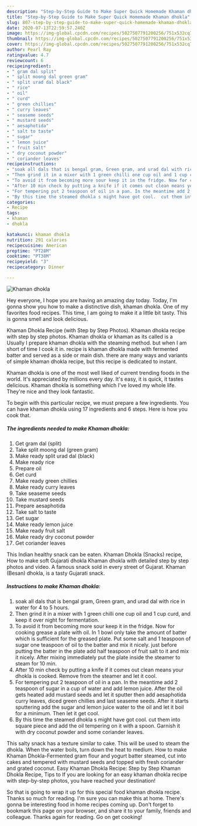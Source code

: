 ```yaml
---
description: "Step-by-Step Guide to Make Super Quick Homemade Khaman dhokla"
title: "Step-by-Step Guide to Make Super Quick Homemade Khaman dhokla"
slug: 807-step-by-step-guide-to-make-super-quick-homemade-khaman-dhokla
date: 2020-07-13T22:59:57.240Z
image: https://img-global.cpcdn.com/recipes/5027507791200256/751x532cq70/khaman-dhokla-recipe-main-photo.jpg
thumbnail: https://img-global.cpcdn.com/recipes/5027507791200256/751x532cq70/khaman-dhokla-recipe-main-photo.jpg
cover: https://img-global.cpcdn.com/recipes/5027507791200256/751x532cq70/khaman-dhokla-recipe-main-photo.jpg
author: Pearl Ray
ratingvalue: 4.7
reviewcount: 6
recipeingredient:
- " gram dal split"
- " split moong dal green gram"
- " split urad dal black"
- " rice"
- " oil"
- " curd"
- " green chillies"
- " curry leaves"
- " seaseme seeds"
- " mustard seeds"
- " aesaphotida"
- " salt to taste"
- " sugar"
- " lemon juice"
- " fruit salt"
- " dry coconut powder"
- " coriander leaves"
recipeinstructions:
- "soak all dals that is bengal gram, Green gram, and urad dal with rice in water for 4 to 5 hours."
- "Then grind it in a mixer with 1 green chilli one cup oil and 1 cup curd, and keep it over night for fermentation."
- "To avoid it from becoming more sour keep it in the fridge. Now for cooking grease a plate with oil. In 1 bowl only take the amount of batter which  is sufficient for the greased plate. Put some salt and 1 teaspoon of sugar one teaspoon of oil to the batter and mix it nicely.  just before putting the batter in the plate add half teaspoon of fruit salt to it and mix it nicely.  After mixing immediately put the plate inside the steamer to steam for 10 min."
- "After 10 min check by putting a knife if it comes out clean means your dhokla is cooked.  Remove from the steamer and let it cool."
- "For tempering put 2 teaspoon of oil in a pan. In the meantime add 2 teaspoon of sugar in a cup of water and add lemon juice. After the oil gets heated add mustard seeds and let it sputter then add aesaphotida curry leaves,  diced green chillies and last seaseme seeds. After it starts sputtering add the sugar and lemon juice water to the oil and let it boil for a minimum. Then let it get cool."
- "By this time the steamed dhokla s might have got cool.  cut them into square piece and add the oil tempering on it with a spoon. Garnish it with dry coconut powder and some coriander leaves."
categories:
- Recipe
tags:
- khaman
- dhokla

katakunci: khaman dhokla 
nutrition: 291 calories
recipecuisine: American
preptime: "PT28M"
cooktime: "PT38M"
recipeyield: "3"
recipecategory: Dinner

---
```



![Khaman dhokla](https://img-global.cpcdn.com/recipes/5027507791200256/751x532cq70/khaman-dhokla-recipe-main-photo.jpg)

Hey everyone, I hope you are having an amazing day today. Today, I'm gonna show you how to make a distinctive dish, khaman dhokla. One of my favorites food recipes. This time, I am going to make it a little bit tasty. This is gonna smell and look delicious.

Khaman Dhokla Recipe (with Step by Step Photos). Khaman dhokla recipe with step by step photos. Khaman dhokla or khaman as its called is a Usually I prepare khaman dhokla with the steaming method. but when I am short of time I cook it in. recipe is khaman dhokla made with fermented batter and served as a side or main dish. there are many ways and variants of simple khaman dhokla recipe, but this recipe is dedicated to instant.

Khaman dhokla is one of the most well liked of current trending foods in the world. It's appreciated by millions every day. It's easy, it is quick, it tastes delicious. Khaman dhokla is something which I've loved my whole life. They're nice and they look fantastic.


To begin with this particular recipe, we must prepare a few ingredients. You can have khaman dhokla using 17 ingredients and 6 steps. Here is how you cook that.

<!--inarticleads1-->

##### The ingredients needed to make Khaman dhokla:

1. Get  gram dal (split)
1. Take  split moong dal (green gram)
1. Make ready  split urad dal (black)
1. Make ready  rice
1. Prepare  oil
1. Get  curd
1. Make ready  green chillies
1. Make ready  curry leaves
1. Take  seaseme seeds
1. Take  mustard seeds
1. Prepare  aesaphotida
1. Take  salt to taste
1. Get  sugar
1. Make ready  lemon juice
1. Make ready  fruit salt
1. Make ready  dry coconut powder
1. Get  coriander leaves


This Indian healthy snack can be eaten. Khaman Dhokla (Snacks) recipe, How to make soft Gujarati dhokla Khaman dhokla with detailed step by step photos and video. A famous snack sold in every street of Gujarat. Khaman (Besan) dhokla, is a tasty Gujarati snack. 

<!--inarticleads2-->

##### Instructions to make Khaman dhokla:

1. soak all dals that is bengal gram, Green gram, and urad dal with rice in water for 4 to 5 hours.
1. Then grind it in a mixer with 1 green chilli one cup oil and 1 cup curd, and keep it over night for fermentation.
1. To avoid it from becoming more sour keep it in the fridge. Now for cooking grease a plate with oil. In 1 bowl only take the amount of batter which  is sufficient for the greased plate. Put some salt and 1 teaspoon of sugar one teaspoon of oil to the batter and mix it nicely.  just before putting the batter in the plate add half teaspoon of fruit salt to it and mix it nicely.  After mixing immediately put the plate inside the steamer to steam for 10 min.
1. After 10 min check by putting a knife if it comes out clean means your dhokla is cooked.  Remove from the steamer and let it cool.
1. For tempering put 2 teaspoon of oil in a pan. In the meantime add 2 teaspoon of sugar in a cup of water and add lemon juice. After the oil gets heated add mustard seeds and let it sputter then add aesaphotida curry leaves,  diced green chillies and last seaseme seeds. After it starts sputtering add the sugar and lemon juice water to the oil and let it boil for a minimum. Then let it get cool.
1. By this time the steamed dhokla s might have got cool.  cut them into square piece and add the oil tempering on it with a spoon. Garnish it with dry coconut powder and some coriander leaves.


This salty snack has a texture similar to cake. This will be used to steam the dhokla. When the water boils, turn down the heat to medium. How to make Khaman Dhokla-Fermented gram flour and yogurt batter steamed, cut into cakes and tempered with mustard seeds and topped with fresh coriander and grated coconut. Easy Khaman Dhokla Recipe: Step by Step Khaman Dhokla Recipe, Tips to If you are looking for an easy khaman dhokla recipe with step-by-step photos, you have reached your destination! 

So that is going to wrap it up for this special food khaman dhokla recipe. Thanks so much for reading. I'm sure you can make this at home. There's gonna be interesting food in home recipes coming up. Don't forget to bookmark this page on your browser, and share it to your family, friends and colleague. Thanks again for reading. Go on get cooking!
